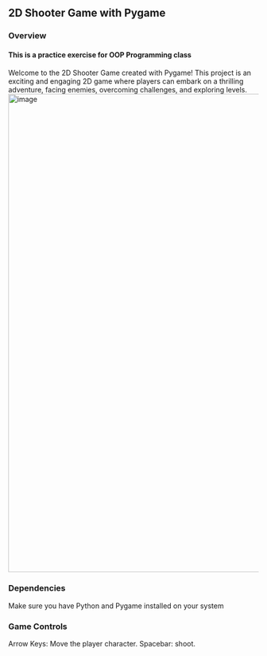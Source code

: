 
## 2D Shooter Game with Pygame
### Overview
#### This is a practice exercise for OOP Programming class
Welcome to the 2D Shooter Game created with Pygame! This project is an exciting and engaging 2D game where players can embark on a thrilling adventure, facing enemies, overcoming challenges, and exploring levels.
<img width="960" alt="image" src="https://github.com/namkjs/shooter/assets/87534374/36b6d78c-4d2a-416a-b982-20f23e8b6288">

### Dependencies
Make sure you have Python and Pygame installed on your system

### Game Controls
Arrow Keys: Move the player character.
Spacebar: shoot.
